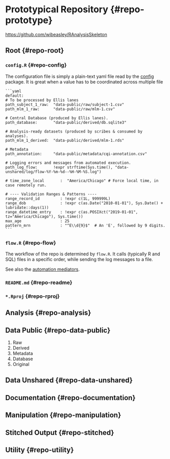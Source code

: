Prototypical Repository {#repo-prototype}
====================================

https://github.com/wibeasley/RAnalysisSkeleton

Root {#repo-root}
------------------------------------

### `config.R` {#repo-config}
  
The configuration file is simply a plain-text yaml file read by the [config](https://CRAN.R-project.org/package=config) package.  It is great when a value has to be coordinated across multiple file

    ```yaml
    default:
    # To be processed by Ellis lanes
    path_subject_1_raw:  "data-public/raw/subject-1.csv"
    path_mlm_1_raw:      "data-public/raw/mlm-1.csv"
    
    # Central Database (produced by Ellis lanes).
    path_database:       "data-public/derived/db.sqlite3"

    # Analysis-ready datasets (produced by scribes & consumed by analyses).
    path_mlm_1_derived:  "data-public/derived/mlm-1.rds"

    # Metadata
    path_annotation:     "data-public/metadata/cqi-annotation.csv"

    # Logging errors and messages from automated execution.
    path_log_flow:       !expr strftime(Sys.time(), "data-unshared/log/flow-%Y-%m-%d--%H-%M-%S.log")
  
    # time_zone_local       :  "America/Chicago" # Force local time, in case remotely run.
    
    # ---- Validation Ranges & Patterns ----
    range_record_id         : !expr c(1L, 999999L)
    range_dob               : !expr c(as.Date("2010-01-01"), Sys.Date() + lubridate::days(1))
    range_datetime_entry    : !expr c(as.POSIXct("2019-01-01", tz="America/Chicago"), Sys.time())
    max_age                 : 25
    pattern_mrn             : "^E\\d{9}$"  # An 'E', followed by 9 digits.
    ```
    
### `flow.R` {#repo-flow}

The workflow of the repo is determined by `flow.R`.  It calls (typically R and SQL) files in a specific order, while sending the log messages to a file.

See also the [automation mediators](#automation-flow).

### `README.md` {#repo-readme}

### `*.Rproj` {#repo-rproj}

Analysis {#repo-analysis}
------------------------------------

Data Public {#repo-data-public}
------------------------------------

1. Raw
1. Derived
1. Metadata
1. Database
1. Original


Data Unshared {#repo-data-unshared}
------------------------------------

Documentation {#repo-documentation}
------------------------------------

Manipulation {#repo-manipulation}
------------------------------------

Stitched Output {#repo-stitched}
------------------------------------

Utility {#repo-utility}
------------------------------------
